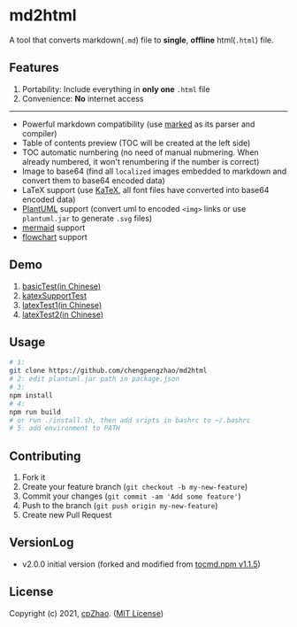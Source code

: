 # md2html


A tool that converts markdown(`.md`) file to **single**, **offline** html(`.html`) file.

## Features

1. Portability: Include everything in **only one** `.html` file
2. Convenience: **No** internet access  
----------------  
- Powerful markdown compatibility (use [marked](https://github.com/markedjs/marked) as its parser and compiler)
- Table of contents preview (TOC will be created at the left side)
- TOC automatic numbering (no need of manual nubmering. When already numbered, it won't renumbering if the number is correct)
- Image to base64 (find all `localized` images embedded to markdown and convert them to base64 encoded data)
- LaTeX support (use [KaTeX](https://katex.org/), all font files have converted into base64 encoded data)
- [PlantUML](https://plantuml.com/zh/starting) support (convert uml to encoded `<img>` links or use `plantuml.jar` to generate `.svg` files)
- [mermaid](https://github.com/mermaid-js/mermaid) support
- [flowchart](https://github.com/adrai/flowchart.js) support


## Demo


1. [basicTest(in Chinese)](https://chengpengzhao.com/md2html/test/commTest.html)  
2. [katexSupportTest](https://chengpengzhao.com/md2html/test/katexSupportTest.html)  
3. [latexTest1(in Chinese)](https://chengpengzhao.com/md2html/test/latexTest.html)  
3. [latexTest2(in Chinese)](https://chengpengzhao.com/md2html/test/tensorTest.html)  

## Usage

```sh
# 1:
git clone https://github.com/chengpengzhao/md2html
# 2: edit plantuml.jar path in package.json
# 3:
npm install
# 4:
npm run build
# or run ./install.sh, then add sripts in bashrc to ~/.bashrc
# 5: add environment to PATH
```

## Contributing

1. Fork it
2. Create your feature branch (`git checkout -b my-new-feature`)
3. Commit your changes (`git commit -am 'Add some feature'`)
4. Push to the branch (`git push origin my-new-feature`)
5. Create new Pull Request


## VersionLog

- v2.0.0  initial version (forked and modified from [tocmd.npm v1.1.5](https://github.com/i5ting/tocmd.npm))


## License

Copyright (c) 2021, [cpZhao](https://github.com/chengpengzhao). ([MIT License](http://www.opensource.org/licenses/MIT))  

